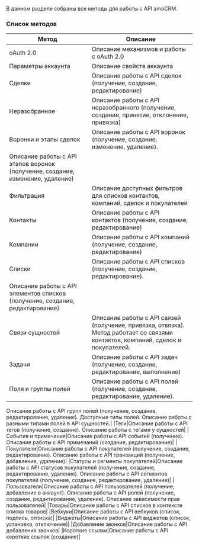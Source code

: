 
В данном разделе собраны все методы для работы с API amoCRM.

<a name="common-info"></a>

### Список методов

|Метод|Описание|
|--- |--- |
|oAuth 2.0|Описание механизмов и работы с oAuth 2.0|
|Параметры аккаунта|Описание свойств аккаунта|
|Сделки|Описание работы с API сделок (получение, создание, редактирование)|
|Неразобранное|Описание работы с API неразобранного (получение, создание, принятие, отклонение, привязка)|
|Воронки и этапы сделок|Описание работы с API воронок (получение, создание, изменение, удаление).
Описание работы с API этапов воронок (получение, создание, изменение, удаление)|
|Фильтрация|Описание доступных фильтров для списков контактов, компаний, сделок и покупателей|
|Контакты|Описание работы с API контактов (получение, создание, редактирование)|
|Компании|Описание работы с API компаний (получение, создание, редактирование)|
|Списки|Описание работы с API списков (получение, создание, редактирование).
Описание работы с API элементов списков (получение, создание, редактирование)|
|Связи сущностей|Описание работы с API связей (получение, привязка, отвязка). Метод работает со связями контактов, компаний, сделок и покупателей.|
|Задачи|Описание работы с API задач (получение, создание, редактирование, выполнение)|
|Поля и группы полей|Описание работы с API полей (получение, создание, редактирование, удаление).
Описание работы с API групп полей (получение, создание, редактирование, удаление).
Доступные типы полей.
Описание работы с разными типами полей в API сущностей.|
|Теги|Описание работы с API тегов (получение, создание).
Описание работы с тегами у сущностей|
|События и примечания|Описание работы с API событий (получение).
Описание работы с API примечаний (создание, редактирование)|
|Покупатели|Описание работы с API покупателей (получение, создание, редактирование).
Описание работы с API транзакций (получение, добавление, удаление)|
|Статусы и сегменты покупателей|Описание работы с API статусов покупателей (получение, создание, редактирование, удаление).
Описание работы с API сегментов покупателей (получение, создание, редактирование, удаление)|
|Пользователи|Описание работы с API пользователей (получение, добавление в аккаунт).
Описание работы с API ролей (получение, создание, редактирование, удаление).
Описание зависимости прав пользователей|
|Товары|Описание работы с API списков в контексте списка товаров|
|Вебхуки|Описание работы с API вебхуков (список, подпись, отписка)|
|Виджеты|Описание работы с API виджетов (список, установка, отключение)|
|Добавление звонков|Описание работы с API добавления звонков|
|Короткие ссылки|Описание работы с API коротких ссылок (создание)|

<!-- Generated at Tue, 02 Mar 2021 10:43:58 +0000. amoCRM Documentation Generator -->